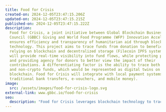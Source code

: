 ```yaml
---
title: Food for Crisis
created-on: 2024-12-05T23:47:15.206Z
updated-on: 2024-12-05T23:47:15.215Z
published-on: 2024-12-05T23:47:15.222Z
description:
  Food for Crisis, a joint initiative between Global Blockchain Business
  Council (GBBC) Giving and World Food Programme (WFP) Innovation Accelerator,
  ensures efficiency and transparency of humanitarian aid through blockchain
  technology. This project aims to trace funds from donation to beneficiary,
  relying on blockchain and decentralized storage (Filecoin IPFS system). This
  will provide real-time visibility into fund flows, while protecting privacy,
  and providing agency for donors to better view the impact of their
  contributions. A differentiating factor is the ability to trace both crypto
  and non-crypto funds, which would be represented as digital twins on a
  blockchain. Food for Crisis will integrate with local payment systems (e.g.,
  traditional bank transfers, e-vouchers, and mobile money).
image:
  src: /assets/images/food-for-crisis-logo.svg
external-link: www.gbbc.io/food-for-crisis
seo:
  description: "Food for Crisis leverages blockchain technology to trace humanitarian aid from donation to beneficiary, ensuring transparency while integrating with local payment systems."
---
```

